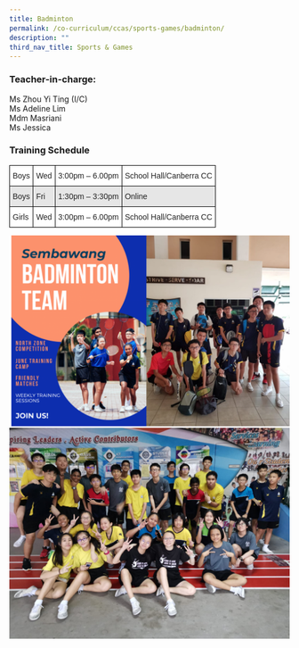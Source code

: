 ```yaml
---
title: Badminton
permalink: /co-curriculum/ccas/sports-games/badminton/
description: ""
third_nav_title: Sports & Games
---
```

### Teacher-in-charge:

Ms Zhou Yi Ting (I/C)  <br>
Ms Adeline Lim  <br>
Mdm Masriani  <br>
Ms Jessica

### Training Schedule

<style type="text/css">
.tg  {border-collapse:collapse;border-spacing:0;}
.tg td{border-color:black;border-style:solid;border-width:1px;font-family:Arial, sans-serif;font-size:14px;
  overflow:hidden;padding:10px 5px;word-break:normal;}
.tg th{border-color:black;border-style:solid;border-width:1px;font-family:Arial, sans-serif;font-size:14px;
  font-weight:normal;overflow:hidden;padding:10px 5px;word-break:normal;}
.tg .tg-h5mn{background-color:#E6E6E6;color:#222;text-align:left;vertical-align:middle}
.tg .tg-1ppo{background-color:#FFF;color:#222;text-align:left;vertical-align:middle}
</style>
<table class="tg">
<thead>
  <tr>
    <th class="tg-1ppo">Boys</th>
    <th class="tg-1ppo">Wed</th>
    <th class="tg-1ppo">3:00pm – 6.00pm</th>
    <th class="tg-1ppo">School Hall/Canberra CC</th>
  </tr>
</thead>
<tbody>
  <tr>
    <td class="tg-h5mn">Boys</td>
    <td class="tg-h5mn">Fri</td>
    <td class="tg-h5mn">1:30pm – 3:30pm</td>
    <td class="tg-h5mn">Online</td>
  </tr>
  <tr>
    <td class="tg-1ppo">Girls</td>
    <td class="tg-1ppo">Wed</td>
    <td class="tg-1ppo">3:00pm – 6.00pm</td>
    <td class="tg-1ppo">School Hall/Canberra CC</td>
  </tr>
</tbody>
</table>

![](/images/badminton1.png)
![](/images/badminton%202.jpeg)